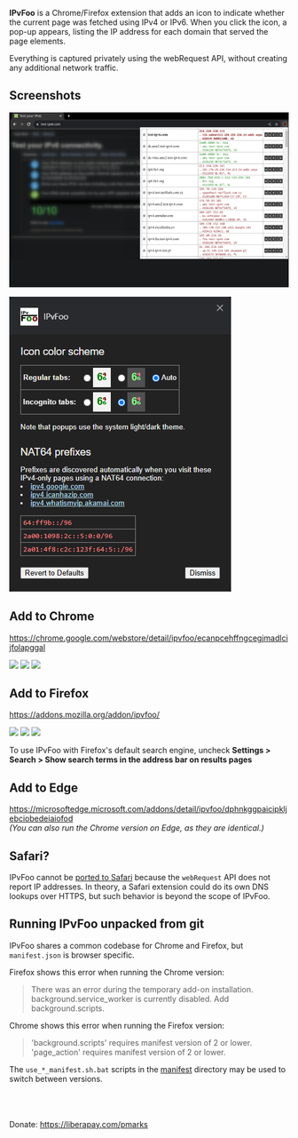 **IPvFoo** is a Chrome/Firefox extension that adds an icon to indicate whether the current page was fetched using IPv4 or IPv6. When you click the icon, a pop-up appears, listing the IP address for each domain that served the page elements.

Everything is captured privately using the webRequest API, without creating any additional network traffic.

## Screenshots
![Screenshot](/misc/screenshot_webstore_1_640x400.png?raw=true)

![Screenshot](/misc/screenshot_options.png?raw=true)

## Add to Chrome
https://chrome.google.com/webstore/detail/ipvfoo/ecanpcehffngcegjmadlcijfolapggal

<picture><img src="https://badgen.net/chrome-web-store/v/ecanpcehffngcegjmadlcijfolapggal"></picture>
<picture><img src="https://badgen.net/chrome-web-store/users/ecanpcehffngcegjmadlcijfolapggal"></picture>
<picture><img src="https://badgen.net/chrome-web-store/rating/ecanpcehffngcegjmadlcijfolapggal"></picture>

## Add to Firefox
https://addons.mozilla.org/addon/ipvfoo/  

<picture><img src="https://badgen.net/amo/v/ipvfoo"></picture>
<picture><img src="https://badgen.net/amo/users/ipvfoo"></picture>
<picture><img src="https://badgen.net/amo/rating/ipvfoo"></picture>

To use IPvFoo with Firefox's default search engine, uncheck **Settings > Search > Show search terms in the address bar on results pages**

## Add to Edge
https://microsoftedge.microsoft.com/addons/detail/ipvfoo/dphnkggpaicipkljebciobedeiaiofod  
*(You can also run the Chrome version on Edge, as they are identical.)*

## Safari?

IPvFoo cannot be [ported to Safari](https://github.com/pmarks-net/ipvfoo/issues/39) because the `webRequest` API does not report IP addresses.  In theory, a Safari extension could do its own DNS lookups over HTTPS, but such behavior is beyond the scope of IPvFoo.

## Running IPvFoo unpacked from git

IPvFoo shares a common codebase for Chrome and Firefox, but `manifest.json` is browser specific.

Firefox shows this error when running the Chrome version:

> There was an error during the temporary add-on installation.  
> background.service_worker is currently disabled. Add background.scripts.

Chrome shows this error when running the Firefox version:

> 'background.scripts' requires manifest version of 2 or lower.  
> 'page_action' requires manifest version of 2 or lower.

The `use_*_manifest.sh.bat` scripts in the [manifest](src/manifest/) directory may be used to switch between versions.

<br><br><br>
Donate: https://liberapay.com/pmarks
